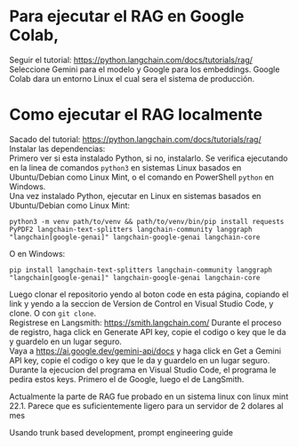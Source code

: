 # Para ejecutar el RAG en Google Colab,  
Seguir el tutorial: https://python.langchain.com/docs/tutorials/rag/ Seleccione Gemini para el modelo y Google para los embeddings. Google Colab dara un entorno Linux el cual sera el sistema de producción.

# Como ejecutar el RAG localmente  
Sacado del tutorial: https://python.langchain.com/docs/tutorials/rag/  
Instalar las dependencias:  
Primero ver si esta instalado Python, si no, instalarlo. Se verifica ejecutando en la linea de comandos `python3` en sistemas Linux basados en Ubuntu/Debian como Linux Mint, o el comando en PowerShell `python` en Windows.  
Una vez instalado Python, ejecutar en Linux en sistemas basados en Ubuntu/Debian como Linux Mint:  

```
python3 -m venv path/to/venv && path/to/venv/bin/pip install requests PyPDF2 langchain-text-splitters langchain-community langgraph "langchain[google-genai]" langchain-google-genai langchain-core
```

O en Windows:
```
pip install langchain-text-splitters langchain-community langgraph "langchain[google-genai]" langchain-google-genai langchain-core
```

Luego clonar el repositorio yendo al boton code en esta página, copiando el link y yendo a la seccion de Version de Control en Visual Studio Code, y clone. O con `git clone`.  
Registrese en Langsmith: https://smith.langchain.com/ Durante el proceso de registro, haga click en Generate API key, copie el codigo o key que le da y guardelo en un lugar seguro.  
Vaya a https://ai.google.dev/gemini-api/docs y haga click en Get a Gemini API key, copie el codigo o key que le da y guardelo en un lugar seguro. Durante la ejecucion del programa en Visual Studio Code, el programa le pedira estos keys. Primero el de Google, luego el de LangSmith.  

Actualmente la parte de RAG fue probado en un sistema linux con linux mint 22.1. Parece que es suficientemente ligero para un servidor de 2 dolares al mes  

Usando trunk based development, prompt engineering guide  
